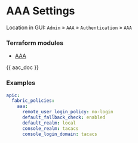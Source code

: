 # AAA Settings

Location in GUI:
`Admin` » `AAA` » `Authentication` » `AAA`

### Terraform modules

* [AAA](https://registry.terraform.io/modules/netascode/aaa/aci/latest)

{{ aac_doc }}
### Examples

```yaml
apic:
  fabric_policies:
    aaa:
      remote_user_login_policy: no-login
      default_fallback_check: enabled
      default_realm: local
      console_realm: tacacs
      console_login_domain: tacacs
```
